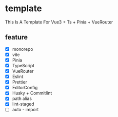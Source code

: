 # template

This Is A Template For Vue3 + Ts + Pinia + VueRouter

## feature

- [x] monorepo
- [x] vite
- [x] Pinia
- [x] TypeScript
- [x] VueRouter
- [x] Eslint
- [x] Prettier
- [x] EditorConfig
- [x] Husky + Commitlint
- [x] path alias
- [x] lint-staged
- [ ] auto - import

